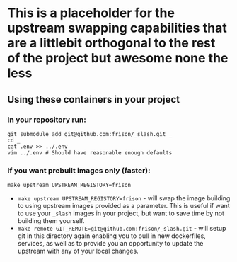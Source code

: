 # This is a placeholder for the upstream swapping capabilities that are a littlebit orthogonal to the rest of the project but awesome none the less

## Using these containers in your project

### In your repository run:
```
git submodule add git@github.com:frison/_slash.git _
cd _
cat .env >> ../.env
vim ../.env # Should have reasonable enough defaults
```

### If you want prebuilt images only (faster):
```
make upstream UPSTREAM_REGISTORY=frison
```

- `make upstream UPSTREAM_REGISTORY=frison` - will swap the image building to using upstream images provided as a parameter. This is useful if want to use your `_slash` images in your project, but want to save time by not building them yourself.
- `make remote GIT_REMOTE=git@github.com:frison/_slash.git` - will setup git in this directory again enabling you to pull in new dockerfiles, services, as well as to provide you an opportunity to update the upstream with any of your local changes.